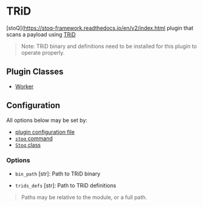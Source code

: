 # TRiD

[stoQ](https://stoq-framework.readthedocs.io/en/v2/index.html plugin that scans a payload using [TRiD](http://mark0.net/soft-trid-e.html)

> Note: TRiD binary and definitions need to be installed for this plugin to operate properly.

## Plugin Classes

- [Worker](https://stoq-framework.readthedocs.io/en/v2/dev/workers.html)

## Configuration

All options below may be set by:

- [plugin configuration file](https://stoq-framework.readthedocs.io/en/v2/dev/plugin_overview.html#configuration)
- [`stoq` command](https://stoq-framework.readthedocs.io/en/v2/gettingstarted.html#plugin-options)
- [`Stoq` class](https://stoq-framework.readthedocs.io/en/v2/dev/core.html?highlight=plugin_opts#using-providers)

### Options

- `bin_path` [str]: Path to TRiD binary

- `trids_defs` [str]: Path to TRiD definitions

> Paths may be relative to the module, or a full path.

